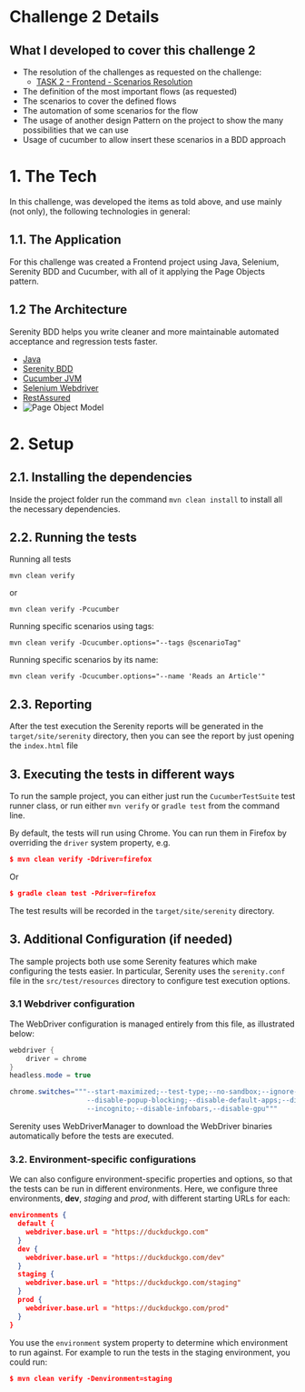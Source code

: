 # Challenge 2 Details


## What I developed to cover this challenge 2
* The resolution of the challenges as requested on the challenge: 
    * [TASK 2 - Frontend - Scenarios Resolution](TASK-RESOLUTION.md)
* The definition of the most important flows (as requested)
* The scenarios to cover the defined flows
* The automation of some scenarios for the flow
* The usage of another design Pattern on the project to show the many
possibilities that we can use
* Usage of cucumber to allow insert these scenarios in a BDD approach


# 1. The Tech
In this challenge, was developed the items as told above, and use mainly (not only), the following technologies in general:

## 1.1. The Application
For this challenge was created a Frontend project using Java, Selenium, Serenity BDD and Cucumber, with all of it applying the 
Page Objects pattern.

## 1.2 The Architecture
Serenity BDD helps you write cleaner and more maintainable automated acceptance and regression tests faster.
* [Java](https://www.java.com/)
* [Serenity BDD](https://serenity-bdd.github.io/theserenitybook/latest/index.html)
* [Cucumber JVM](https://cucumber.io/docs/cucumber/)
* [Selenium Webdriver](https://selenium.dev/projects/)
* [RestAssured](http://rest-assured.io/)
* ![Page Object Model](https://martinfowler.com/bliki/images/pageObject/pageObject.png)

# 2. Setup

## 2.1. Installing the dependencies
Inside the project folder run the command `mvn clean install` to install all the necessary dependencies.

## 2.2. Running the tests
Running all tests
```
mvn clean verify
```
or
```
mvn clean verify -Pcucumber 
```

Running specific scenarios using tags:
```
mvn clean verify -Dcucumber.options="--tags @scenarioTag"
```

Running specific scenarios by its name:
```
mvn clean verify -Dcucumber.options="--name 'Reads an Article'"
```

## 2.3. Reporting
After the test execution the Serenity reports will be generated in the `target/site/serenity` directory, then you can see the report by just opening the `index.html` file


## 3. Executing the tests in different ways
To run the sample project, you can either just run the `CucumberTestSuite` test runner class, or run either `mvn verify` or `gradle test` from the command line.

By default, the tests will run using Chrome. You can run them in Firefox by overriding the `driver` system property, e.g.
```json
$ mvn clean verify -Ddriver=firefox
```
Or
```json
$ gradle clean test -Pdriver=firefox
```

The test results will be recorded in the `target/site/serenity` directory.

## 3. Additional Configuration (if needed)
The sample projects both use some Serenity features which make configuring the tests easier. In particular, Serenity uses the `serenity.conf` file in the `src/test/resources` directory to configure test execution options.  

### 3.1 Webdriver configuration
The WebDriver configuration is managed entirely from this file, as illustrated below:
```java
webdriver {
    driver = chrome
}
headless.mode = true

chrome.switches="""--start-maximized;--test-type;--no-sandbox;--ignore-certificate-errors;
                   --disable-popup-blocking;--disable-default-apps;--disable-extensions-file-access-check;
                   --incognito;--disable-infobars,--disable-gpu"""

```

Serenity uses WebDriverManager to download the WebDriver binaries automatically before the tests are executed.

### 3.2. Environment-specific configurations
We can also configure environment-specific properties and options, so that the tests can be run in different environments. Here, we configure three environments, __dev__, _staging_ and _prod_, with different starting URLs for each:
```json
environments {
  default {
    webdriver.base.url = "https://duckduckgo.com"
  }
  dev {
    webdriver.base.url = "https://duckduckgo.com/dev"
  }
  staging {
    webdriver.base.url = "https://duckduckgo.com/staging"
  }
  prod {
    webdriver.base.url = "https://duckduckgo.com/prod"
  }
}
```

You use the `environment` system property to determine which environment to run against. For example to run the tests in the staging environment, you could run:
```json
$ mvn clean verify -Denvironment=staging
```